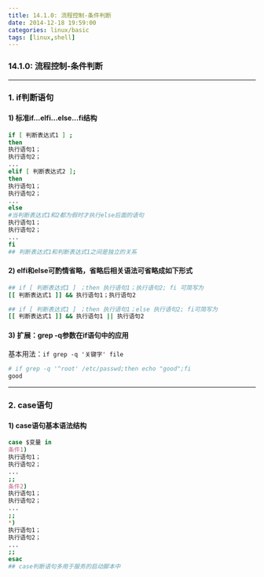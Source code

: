 ```yaml
---
title: 14.1.0: 流程控制-条件判断
date: 2014-12-18 19:59:00
categories: linux/basic
tags: [linux,shell]
---
```

### 14.1.0: 流程控制-条件判断

---

### 1. if判断语句
#### 1) 标准if...elfi...else...fi结构  
``` bash
if [ 判断表达式1 ] ;
then
执行语句1；
执行语句2；
...
elif [ 判断表达式2 ];   
then
执行语句1；
执行语句2；
...
else                                       
#当判断表达式1和2都为假时才执行else后面的语句
执行语句1；
执行语句2；
...
fi
## 判断表达式1和判断表达式1之间是独立的关系
```

#### 2) elfi和else可酌情省略，省略后相关语法可省略成如下形式
``` bash
## if [ 判断表达式1 ] ；then 执行语句1；执行语句2; fi 可简写为
[[ 判断表达式1 ]] && 执行语句1；执行语句2

## if [ 判断表达式1 ] ；then 执行语句1；else 执行语句2; fi可简写为
[[ 判断表达式1 ]] && 执行语句1 || 执行语句2
```
#### 3) 扩展：grep -q参数在if语句中的应用
基本用法：`if grep -q '关键字' file`
``` bash
# if grep -q '^root' /etc/passwd;then echo "good";fi
good
```

---

### 2. case语句
#### 1) case语句基本语法结构
``` bash
case $变量 in
条件1)
执行语句1；
执行语句2；
...
;;
条件2)
执行语句1；
执行语句2；
...
;;
*)
执行语句1；
执行语句2；
...
;;
esac
## case判断语句多用于服务的启动脚本中```